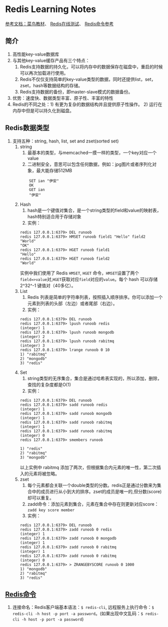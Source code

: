 # Redis Learning Notes

[参考文档：菜鸟教材](https://www.runoob.com/redis/redis-tutorial.html)、 [Redis在线测试](https://try.redis.io/)、 [Redis命令参考](http://doc.redisfans.com/)

## 简介
1. 高性能key-value数据库
2. 与其他key-value缓存产品有三个特点：
   1. Redis支持数据的持久化，可以将内存中的数据保存在磁盘中，重启的时候可以再次加载进行使用。
   2. Redis不仅仅支持简单的key-value类型的数据，同时还提供list，set，zset，hash等数据结构的存储。
   3. Redis支持数据的备份，即master-slave模式的数据备份。
3. 优势：速度快、数据类型丰富、原子性、丰富的特性
4. Redis的不同之处：1) 有更为复杂的数据结构并且提供原子性操作。 2) 运行在内存中但是可以持久化到磁盘。

## Redis数据类型
1. 支持五种：string, hash, list, set and zset(sorted set)
   1. string
      1. 最基本的类型，与memcached一摸一样的类型，一个key对应一个value
      2. 二进制安全，意思可以包含任何数据，例如：jpg图片或者序列化对象，最大能存储512MB
        ```shell
            SET ian "伊安"
            OK
            GET ian
            "伊安"
        ```
    2. Hash
       1. hash是一个键值对集合，是一个string类型的field和value的映射表，hash特别适合用于存储对象
       2. 实例：
        ```shell
        redis 127.0.0.1:6379> DEL runoob
        redis 127.0.0.1:6379> HMSET runoob field1 "Hello" field2 "World"
        "OK"
        redis 127.0.0.1:6379> HGET runoob field1
        "Hello"
        redis 127.0.0.1:6379> HGET runoob field2
        "World"
        ```
        实例中我们使用了 Redis `HMSET`, `HGET` 命令，`HMSET`设置了两个`field=>value`对,`HGET`获取对应`field`对应的`value`。每个 hash 可以存储 2^32^-1 键值对（40多亿）。
    3. List
       1. Redis 列表是简单的字符串列表，按照插入顺序排序。你可以添加一个元素到列表的头部（左边）或者尾部（右边）。
       2. 实例：
        ```shell
        redis 127.0.0.1:6379> DEL runoob
        redis 127.0.0.1:6379> lpush runoob redis
        (integer) 1
        redis 127.0.0.1:6379> lpush runoob mongodb
        (integer) 2
        redis 127.0.0.1:6379> lpush runoob rabitmq
        (integer) 3
        redis 127.0.0.1:6379> lrange runoob 0 10
        1) "rabitmq"
        2) "mongodb"
        3) "redis"
        ```
    4. Set
       1. string类型的无序集合，集合是通过哈希表实现的，所以添加，删除，查找的复杂度都是O(1)
       2. 实例：
        ```shell
        redis 127.0.0.1:6379> DEL runoob
        redis 127.0.0.1:6379> sadd runoob redis
        (integer) 1
        redis 127.0.0.1:6379> sadd runoob mongodb
        (integer) 1
        redis 127.0.0.1:6379> sadd runoob rabitmq
        (integer) 1
        redis 127.0.0.1:6379> sadd runoob rabitmq
        (integer) 0
        redis 127.0.0.1:6379> smembers runoob

        1) "redis"
        2) "rabitmq"
        3) "mongodb"
        ```
        以上实例中 rabitmq 添加了两次，但根据集合内元素的唯一性，第二次插入的元素将被忽略。
    5. zset
       1. 每个元素都会关联一个double类型的分数。redis正是通过分数来为集合中的成员进行从小到大的排序。zset的成员是唯一的,但分数(score)却可以重复。
       2. zadd命令：添加元素到集合，元素在集合中存在则更新对应score：`zadd key score member`
       3. 实例：
        ```shell
        redis 127.0.0.1:6379> DEL runoob
        redis 127.0.0.1:6379> zadd runoob 0 redis
        (integer) 1
        redis 127.0.0.1:6379> zadd runoob 0 mongodb
        (integer) 1
        redis 127.0.0.1:6379> zadd runoob 0 rabitmq
        (integer) 1
        redis 127.0.0.1:6379> zadd runoob 0 rabitmq
        (integer) 0
        redis 127.0.0.1:6379> > ZRANGEBYSCORE runoob 0 1000
        1) "mongodb"
        2) "rabitmq"
        3) "redis"
        ```
## [Redis命令](https://www.runoob.com/redis/redis-commands.html)
1. 连接命名：Redis客户端基本语法：`$ redis-cli`, 远程服务上执行命令：`$ redis-cli -h host -p port -a password`。(如果出现中文乱码：`$ redis-cli -h host -p port -a password`)
